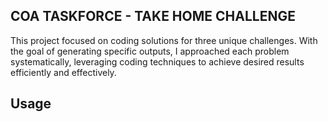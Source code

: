 ## COA TASKFORCE - TAKE HOME CHALLENGE

This project focused on coding solutions for three unique challenges. With the goal of generating specific outputs, I approached each problem systematically, leveraging coding techniques to achieve desired results efficiently and effectively.

## Usage
